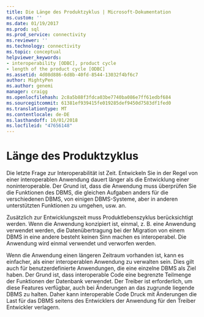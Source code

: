 ```yaml
---
title: Die Länge des Produktzyklus | Microsoft-Dokumentation
ms.custom: ''
ms.date: 01/19/2017
ms.prod: sql
ms.prod_service: connectivity
ms.reviewer: ''
ms.technology: connectivity
ms.topic: conceptual
helpviewer_keywords:
- interoperability [ODBC], product cycle
- length of the product cycle [ODBC]
ms.assetid: 4d08d886-6d8b-40fd-8544-13032f4bf6c7
author: MightyPen
ms.author: genemi
manager: craigg
ms.openlocfilehash: 2c8a5b88f3fdca03be7740ba086e7ff61edbf684
ms.sourcegitcommit: 61381ef939415fe019285def9450d7583df1fed0
ms.translationtype: MT
ms.contentlocale: de-DE
ms.lasthandoff: 10/01/2018
ms.locfileid: "47656148"
---
```

# <a name="length-of-the-product-cycle"></a>Länge des Produktzyklus
Die letzte Frage zur Interoperabilität ist Zeit. Entwickeln Sie in der Regel von einer interoperablen Anwendung dauert länger als die Entwicklung einer noninteroperable. Der Grund ist, dass die Anwendung muss überprüfen Sie die Funktionen des DBMS, die gleichen Aufgaben anders für die verschiedenen DBMS, von einigen DBMS-Systeme, aber in anderen unterstützten Funktionen zu umgehen, usw. an.  
  
 Zusätzlich zur Entwicklungszeit muss Produktlebenszyklus berücksichtigt werden. Wenn die Anwendung konzipiert ist, einmal, z. B. eine Anwendung verwendet werden, die Datenübertragung bei der Migration von einem DBMS in eine andere besteht keinen Sinn machen es interoperabel. Die Anwendung wird einmal verwendet und verworfen werden.  
  
 Wenn die Anwendung einen längeren Zeitraum vorhanden ist, kann es einfacher, als einer interoperablen Anwendung zu verwalten sein. Dies gilt auch für benutzerdefinierte Anwendungen, die eine einzelne DBMS als Ziel haben. Der Grund ist, dass interoperable Code eine begrenzte Teilmenge der Funktionen der Datenbank verwendet. Der Treiber ist erforderlich, um diese Features verfügbar, auch bei Änderungen an das zugrunde liegende DBMS zu halten. Daher kann interoperable Code Druck mit Änderungen die Last für das DBMS seitens des Entwicklers der Anwendung für den Treiber Entwickler verlagern.
